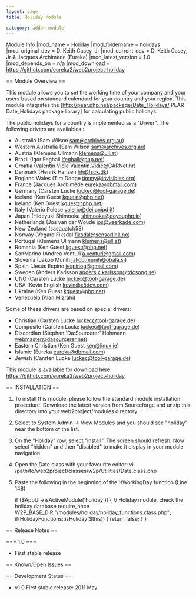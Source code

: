 ```yaml
---
layout: page
title: Holiday Module

category: addon-module
---
```


Module Info
 |mod_name = Holiday
 |mod_foldername = holidays
 |mod_original_dev = D. Keith Casey, Jr
 |mod_current_dev = D. Keith Casey, Jr & Jacques Archimède (Eureka)
 |mod_latest_version = 1.0
 |mod_depends_on = n/a
 |mod_download = https://github.com/eureka2/web2project-holiday

== Module Overview ==

This module allows you to set the working time of your company and your users based on standard calendard for your country and your region.
This module integrates the [http://pear.php.net/package/Date_Holidays/ PEAR Date_Holidays package library] for calculating public holidays.

The public holidays for a country is implemented as a "Driver".
The following drivers are availables :
* Australia (Sam Wilson <sam@archives.org.au>)
* Western Australia (Sam Wilson <sam@archives.org.au>)
* Austria (Klemens Ullmann <klemens@ull.at>)
* Brazil (Igor Feghali <ifeghali@php.net>)
* Croatia (Valentin Vidic <Valentin.Vidic@CARNet.hr>)
* Denmark (Henrik Hansen <hh@fsck.dk>)
* England Wales (Tim Dodge <timmy@invisibles.org>)
* France (Jacques Archimède <eureka@dbmail.com>)
* Germany (Carsten Lucke <luckec@tool-garage.de>)
* Iceland (Ken Guest <kguest@php.net>)
* Ireland (Ken Guest <kguest@php.net>)
* Italy (Valerio Pulese <valerio@dei.unipd.it>)
* Japan (Hideyuki Shimooka <shimooka@doyouphp.jp>)
* Netherlands (Jos van der Woude <jos@veerkade.com>)
* New Zealand (sasquatch58)
* Norway (Vegard Fiksdal <fiksdal@sensorlink.no>)
* Portugal (Klemens Ullmann <klemens@ull.at>)
* Romania (Ken Guest <kguest@php.net>)
* SanMarino (Andrea Venturi <a.venturi@gmail.com>)
* Slovenia (Jakob Munih <jakob.munih@obala.si>)
* Spain (Jesús Espino <jespinog@gmail.com>)
* Sweden (Anders Karlsson <anders.x.karlsson@tdcsong.se>)
* UNO (Carsten Lucke <luckec@tool-garage.de>)
* USA (Kevin English <kevin@x5dev.com>)
* Ukraine (Ken Guest <kguest@php.net>)
* Venezuela (Alan Mizrahi)

Some of these drivers are based on special drivers:
* Christian (Carsten Lucke <luckec@tool-garage.de>)
* Composite (Carsten Lucke <luckec@tool-garage.de>)
* Discordian (Stephan 'Da:Sourcerer' Hohmann <webmaster@dasourcerer.net>)
* Eastern Christian (Ken Guest <ken@linux.ie>)
* Islamic (Eureka <eureka@dbmail.com>)
* Jewish (Carsten Lucke <luckec@tool-garage.de>)

This module is available for download here: https://github.com/eureka2/web2project-holiday

== INSTALLATION ==

1. To install this module, please follow the standard module installation
procedure. Download the latest version from Sourceforge and unzip
this directory into your web2project/modules directory.

2. Select to System Admin -> View Modules and you should see "holiday" near
the bottom of the list.

3. On the "Holiday" row, select "install". The screen should refresh. Now
select "hidden" and then "disabled" to make it display in your module
navigation.

4. Open the Date class with your favourite editor:
vi /path/to/web2project/classes/w2p/Utilities/Date.class.php

5. Paste the following in the beginning of the isWorkingDay function (Line 148)

    if ($AppUI->isActiveModule('holiday')) {
        // Holiday module, check the holiday database
        require_once W2P_BASE_DIR."/modules/holiday/holiday_functions.class.php";
        if(HolidayFunctions::isHoliday($this)) {
            return false;
        }
    }

== Release Notes ==

=== 1.0 ===

* First stable release

== Known/Open Issues ==

== Development Status ==

*  v1.0 First stable release: 2011 May